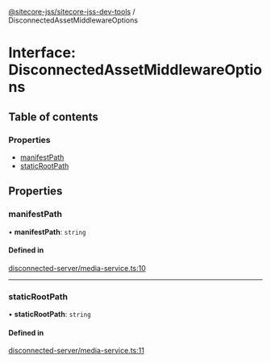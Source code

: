 [@sitecore-jss/sitecore-jss-dev-tools](../README.md) / DisconnectedAssetMiddlewareOptions

# Interface: DisconnectedAssetMiddlewareOptions

## Table of contents

### Properties

- [manifestPath](DisconnectedAssetMiddlewareOptions.md#manifestpath)
- [staticRootPath](DisconnectedAssetMiddlewareOptions.md#staticrootpath)

## Properties

### manifestPath

• **manifestPath**: `string`

#### Defined in

[disconnected-server/media-service.ts:10](https://github.com/Sitecore/jss/blob/4d50d04fc/packages/sitecore-jss-dev-tools/src/disconnected-server/media-service.ts#L10)

___

### staticRootPath

• **staticRootPath**: `string`

#### Defined in

[disconnected-server/media-service.ts:11](https://github.com/Sitecore/jss/blob/4d50d04fc/packages/sitecore-jss-dev-tools/src/disconnected-server/media-service.ts#L11)
